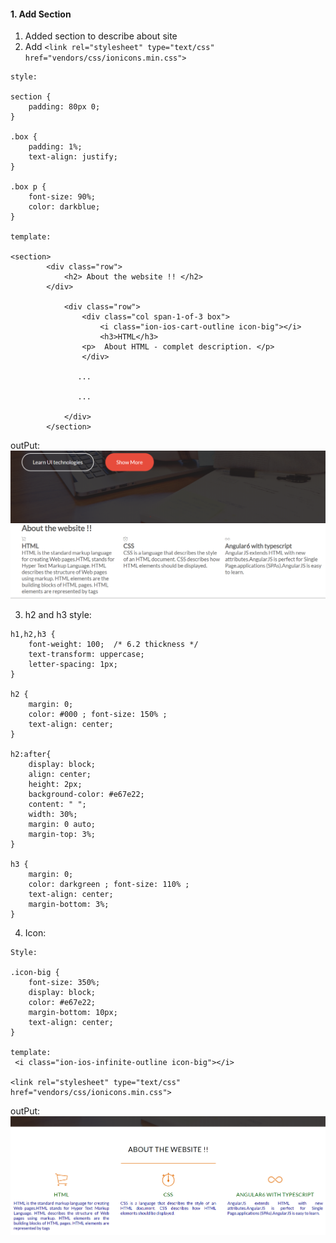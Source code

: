 #### 1. Add Section
1. Added section to describe about site
2. Add `<link rel="stylesheet" type="text/css" href="vendors/css/ionicons.min.css">`
```
style:

section {
    padding: 80px 0;
}

.box {
    padding: 1%;
    text-align: justify;
}

.box p {
    font-size: 90%;
    color: darkblue;
}

template: 

<section>
        <div class="row">
            <h2> About the website !! </h2>
        </div>
        
            <div class="row">
                <div class="col span-1-of-3 box">
                    <i class="ion-ios-cart-outline icon-big"></i>
                    <h3>HTML</h3>
                <p>  About HTML - complet description. </p>
                </div>
                
               ...
               
               ...
               
            </div>
        </section>
```
outPut:
![](../999_assets/assets_html-css/assets-01/section-1.PNG)

3. h2 and h3 style:

```
h1,h2,h3 {
    font-weight: 100;  /* 6.2 thickness */
    text-transform: uppercase;
    letter-spacing: 1px;   
}

h2 {
    margin: 0; 
    color: #000 ; font-size: 150% ; 
    text-align: center; 
}

h2:after{
    display: block;
    align: center;
    height: 2px;
    background-color: #e67e22;
    content: " ";
    width: 30%;
    margin: 0 auto;
    margin-top: 3%;
}

h3 {
    margin: 0; 
    color: darkgreen ; font-size: 110% ;
    text-align: center; 
    margin-bottom: 3%;
}
```

4. Icon:
```
Style:

.icon-big {
    font-size: 350%;
    display: block;
    color: #e67e22;
    margin-bottom: 10px;
    text-align: center;
}

template:
 <i class="ion-ios-infinite-outline icon-big"></i>
 
<link rel="stylesheet" type="text/css" href="vendors/css/ionicons.min.css">

```

outPut:
![](../999_assets/assets_html-css/assets-01/section-2.PNG)
